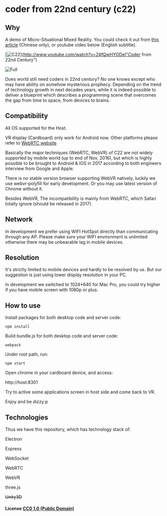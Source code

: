 # coder from 22nd century (c22)

## Why

A demo of Micro-Situational Mixed Reality. You could check it out from [this article](http://www.hanyi.name/blog/2016/11/20/micro-situational-mixed-reality/) (Chinese only), or youtube video below (English subtitle).

[![C22](http://img.youtube.com/vi/24fQwHYODeI/0.jpg)](http://www.youtube.com/watch?v=24fQwHYODeI"Coder from 22nd Century")

![Full](http://7xk84n.com1.z0.glb.clouddn.com/c22/full.jpg)

Does world still need coders in 22nd century? No one knows except who may have ability on somehow mysterious prophecy. Depending on the trend of technology growth in next decades years, while it is indeed possible to deliver a blueprint which describes a programming scene that overcomes the gap from time to space, from devices to brains.

## Compatibility

All OS supported for the Host.

VR display (Cardboard) only work for Android now. Other platforms please refer to [WebRTC website](https://webrtc.org/native-code/)

Basically the major techniques (WebRTC, WebVR) of C22 are not widely supported by mobile world (up to end of Nov, 2016), but which is highly possible to be brought to Android & IOS in 2017 according to both engineers interview from Google and Apple.

There is no stable version browser supporting WebVR natively, luckily we use webvr-polyfill for early development. Or you may use latest version of Chrome without it.

Besides WebVR, The incompatibility is mainly from WebRTC, which Safari totally ignore (should be released in 2017).

## Network

In development we prefer using WIFI HotSpot directly than communicating through any AP. Please make sure your WIFI environment is unlimited otherwise there may be unbearable lag in mobile devices.

## Resolution

It's strictly limited to mobile devices and hardly to be resolved by us. But our suggestion is just using lower display resolution in your PC.

In development we switched to 1024*640 for Mac Pro, you could try higher if you have mobile screen with 1080p or plus.

## How to use

Install packages for both desktop code and server code:
```[shell]
npm install
```
Build bundle.js for both desktop code and server code:
```[shell]
webpack
```
Under root path, run:
```[shell]
npm start
```
Open chrome in your cardboard device, and access:

http://host:8301

Try to active some applications screen in host side and come back to VR.

Enjoy and be dizzy:p

## Technologies

Thus we have this repository, which has technology stack of:

Electron

Express

WebSocket

WebRTC

WebVR

three.js

~~Unity3D~~

#### License [CC0 1.0 (Public Domain)](LICENSE.md)
